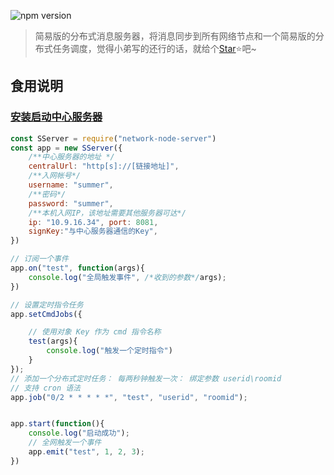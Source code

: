 ![npm version](https://img.shields.io/badge/npm-1.0.0-brightgreen)
 > 简易版的分布式消息服务器，将消息同步到所有网络节点和一个简易版的分布式任务调度，觉得小弟写的还行的话，就给个[Star](https://github.com/mytwz/network-node-server)⭐️吧~

 ## 食用说明

 ### [安装启动中心服务器](https://github.com/mytwz/network-node-szook)

```javascript
const SServer = require("network-node-server")
const app = new SServer({
    /**中心服务器的地址 */
    centralUrl: "http[s]://[链接地址]",
    /**入网帐号*/
    username: "summer",
    /**密码*/
    password: "summer",
    /**本机入网IP，该地址需要其他服务器可达*/
    ip: "10.9.16.34", port: 8081,
    signKey:"与中心服务器通信的Key",
})

// 订阅一个事件
app.on("test", function(args){
    console.log("全局触发事件", /*收到的参数*/args);
})

// 设置定时指令任务
app.setCmdJobs({

    // 使用对象 Key 作为 cmd 指令名称
    test(args){
        console.log("触发一个定时指令")
    }
});
// 添加一个分布式定时任务： 每两秒钟触发一次： 绑定参数 userid\roomid
// 支持 cron 语法
app.job("0/2 * * * * *", "test", "userid", "roomid");


app.start(function(){
    console.log("启动成功");
    // 全网触发一个事件
    app.emit("test", 1, 2, 3);
})


```